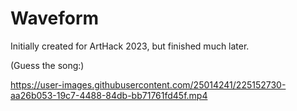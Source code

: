 # Waveform
Initially created for ArtHack 2023, but finished much later.

(Guess the song:)

https://user-images.githubusercontent.com/25014241/225152730-aa26b053-19c7-4488-84db-bb71761fd45f.mp4